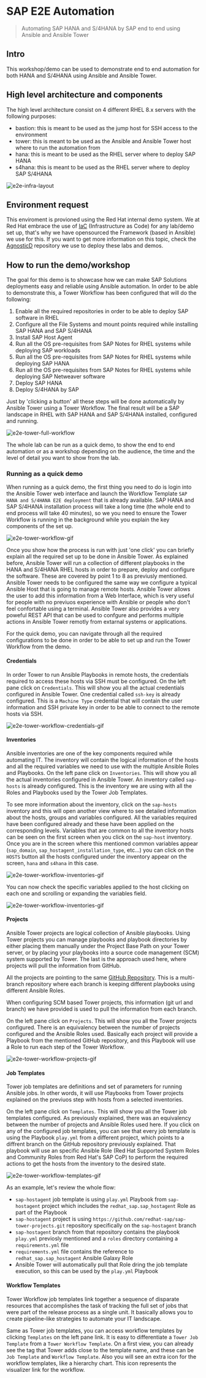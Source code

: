 # SAP E2E Automation
> Automating SAP HANA and S/4HANA by SAP end to end using Ansible and Ansible Tower

## Intro

This workshop/demo can be used to demonstrate end to end automation for both HANA and S/4HANA using Ansible and Ansible Tower.

## High level architecture and components

The high level architecture consist on 4 different RHEL 8.x servers with the following purposes:

- bastion: this is meant to be used as the jump host for SSH access to the environment
- tower: this is meant to be used as the Ansible and Ansible Tower host where to run the automation from
- hana: this is meant to be used as the RHEL server where to deploy SAP HANA
- s4hana: this is meant to be used as the RHEL server where to deploy SAP S/4HANA

![e2e-infra-layout](img/infra_layout.png)

## Environment request

This enviroment is provioned using the Red Hat internal demo system. We at Red Hat embrace the use of [IaC](https://openpracticelibrary.com/practice/everything-as-code/) (Infrastructure as Code) for any lab/demo set up, that's why we have opensourced the Framework (based in Ansible) we use for this. If you want to get more information on this topic, check the [AgnosticD](https://github.com/redhat-cop/agnosticd) repository we use to deploy these labs and demos.

## How to run the demo/workshop

The goal for this demo is to showcase how we can make SAP Solutions deployments easy and reliable using Ansible automation. In order to be able to demonstrate this, a Tower Workflow has been configured that will do the following:

1. Enable all the required repositories in order to be able to deploy SAP software in RHEL
2. Configure all the File Systems and mount points required while installing SAP HANA and SAP S/4HANA
3. Install SAP Host Agent
4. Run all the OS pre-requisites from SAP Notes for RHEL systems while deploying SAP workloads
5. Run all the OS pre-requisites from SAP Notes for RHEL systems while deploying SAP HANA
6. Run all the OS pre-requisites from SAP Notes for RHEL systems while deploying SAP Netweaver software
7. Deploy SAP HANA
8. Deploy S/4HANA by SAP

Just by 'clicking a button' all these steps will be done automatically by Ansible Tower using a Tower Workflow. The final result will be a SAP landscape in RHEL with SAP HANA and SAP S/4HANA installed, configured and running.

![e2e-tower-full-workflow](img/tower-full-workflow.png)

The whole lab can be run as a quick demo, to show the end to end automation or as a workshop depending on the audience, the time and the level of detail you want to show from the lab.

### Running as a quick demo

When running as a quick demo, the first thing you need to do is login into the Ansible Tower web interface and launch the Workflow Template `SAP HANA and S/4HANA E2E deployment` that is already available. SAP HANA and SAP S/4HANA installation process will take a long time (the whole end to end process will take 40 minutes), so we you need to ensure the Tower Workflow is running in the background while you explain the key components of the set up.

![e2e-tower-workflow-gif](img/tower-workflow.gif)
<!-- ![e2e-tower-workflow-gif](video/tower-workflow.mp4) -->

<!-- <video width="700" height="400" controls preload> 
    <source src="video/tower-workflow.mp4"></source> 
</video> -->
<!-- 
![e2e-tower-workflow-gif](https://youtu.be/OTZbi4heRuM) -->

Once you show how the process is run with just 'one click' you can briefly explain all the required set up to be done in Ansible Tower. As explained before, Ansible Tower will run a collection of different playbooks in the HANA and S/4HANA RHEL hosts in order to prepare, deploy and configure the software. These are covered by point 1 to 8 as previusly mentioned. Ansible Tower needs to be configured the same way we configure a typical Ansible Host that is going to manage remote hosts. Ansible Tower allows the user to add this information from a Web Interface, which is very useful for people with no previuos experience with Ansible or people who don't feel confortable using a terminal. Ansible Tower also provides a very poweful REST API that can be used to confgure and performs multiple actions in Ansible Tower remotly from extarnal systems or applications.

For the quick demo, you can navigate through all the required configurations to be done in order to be able to set up and run the Tower Workflow from the demo.

#### Credentials

In order Tower to run Ansible Playbooks in remote hosts, the credentials required to access these hosts via SSH must be configured. On the left pane click on `Credentials`. This will show you all the actual credentials configured in Ansible Tower. One credential called `ssh-key` is already configured. This is a `Machine Type` credential that will contain the user information and SSH private key in order to be able to connect to the remote hosts via SSH.

![e2e-tower-workflow-credentials-gif](img/tower-workflow-credentials.gif)

#### Inventories

Ansible inventories are one of the key components required while automating IT. The inventory will contain the logical information of the hosts and all the required variables we need to use with the multiple Ansible Roles and Playbooks. On the left pane click on `Inventories`. This will show you all the actual inventories configured in Ansible Tower. An inventory called `sap-hosts` is already configured. This is the inventory we are using with all the Roles and Playbooks used by the Tower Job Templates.

To see more information about the inventory, click on the `sap-hosts` inventory and this will open another view where to see detailed information about the hosts, groups and variables configured. All the variables required have been configured already and these have been applied on the corresponding levels. Variables that are common to all the inventory hosts can be seen on the first screen when you click on the `sap-host` inventory. Once you are in the screen where this mentioned common variables appear (`sap_domain`, `sap_hostagent_installation_type`, etc...) you can click on the `HOSTS` button all the hosts configured under the inventory appear on the screen, `hana` and `s4hana` in this case.

![e2e-tower-workflow-inventories-gif](img/tower-workflow-inventories-01.gif)

You can now check the specific variables applied to the host clicking on each one and scrolling or expanding the variables field.

![e2e-tower-workflow-inventories-gif](img/tower-workflow-inventories-02.gif)

#### Projects

Ansible Tower projects are logical collection of Ansible playbooks. Using Tower projects you can manage playbooks and playbook directories by either placing them manually under the Project Base Path on your Tower server, or by placing your playbooks into a source code management (SCM) system supported by Tower. The last is the approach used here, where projects will pull the information from GitHub.

All the projects are pointing to the same [GitHub Repository](https://github.com/redhat-sap/sap-tower-projects). This is a multi-branch repository where each branch is keeping different playbooks using different Ansible Roles.

When configuring SCM based Tower projects, this information (git url and branch) we have provided is used to pull the information from each branch.

On the left pane click on `Projects`. This will show you all the Tower projects configured. There is an equivalency between the number of projects configured and the Ansible Roles used. Basically each project will provide a Playbook from the mentioned GitHub repository, and this Playbook will use a Role to run each step of the Tower Workflow.

![e2e-tower-workflow-projects-gif](img/tower-workflow-projects.gif)

#### Job Templates

Tower job templates are definitions and set of parameters for running Ansible jobs. In other words, it will use Playbooks from Tower projects explained on the previuos step with hosts from a selected inventories.

On the left pane click on `Templates`. This will show you all the Tower job templates configured. As previously explained, there was an equivalency between the number of projects and Ansible Roles used here. If you click on any of the configured job templates, you can see that every job template is using the Playbook `play.yml` from a different project, which points to a diffrent branch on the GitHub repository previously explained. That playbook will use an specific Ansible Role (Red Hat Supported System Roles and Community Roles from Red Hat's SAP CoP) to perform the required actions to get the hosts from the inventory to the desired state.

![e2e-tower-workflow-templates-gif](img/tower-workflow-templates-01.gif)

As an example, let's review the whole flow:

- `sap-hostagent` job template is using `play.yml` Playbook from `sap-hostagent` project which includes the `redhat_sap.sap_hostagent` Role as part of the Playbook
- `sap-hostagent` project is using `https://github.com/redhat-sap/sap-tower-projects.git` repository specifically on the `sap-hostagent` branch
- `sap-hostagent` branch from that repository contains the playbook `play.yml` previosly mentioned and a `roles` directory containing a `requirements.yml` file
- `requirements.yml` file contains the reference to `redhat_sap.sap_hostagent` Ansible Galaxy Role
- Ansible Tower will automatically pull that Role dring the job template execution, so this can be used by the `play.yml` Playbook

#### Workflow Templates

Tower Workflow job templates link together a sequence of disparate resources that accomplishes the task of tracking the full set of jobs that were part of the release process as a single unit. It basically allows you to create pipeline-like strategies to automate your IT landscape.

Same as Tower job templates, you can access workflow templates by clicking `Templates` on the left pane link. It is easy to differentiate a `Tower Job Template` from a `Tower Workflow Template`. On a first view, you can already see the tag that Tower adds close to the template name, and these can be `Job Template` and `Workflow Template`. Also you will see an extra icon for the workflow templates, like a hierarchy chart. This icon represents the visualizer link for the workflow.

